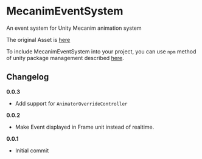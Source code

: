 # MecanimEventSystem

An event system for Unity Mecanim animation system

The original Asset is [here](https://github.com/Ginurx/MecanimEventSystem)

To include MecanimEventSystem into your project, you can use `npm` method of unity package management described [here](https://github.com/minhhh/UBootstrap).

## Changelog

**0.0.3**

* Add support for `AnimatorOverrideController`

**0.0.2**

* Make Event displayed in Frame unit instead of realtime.

**0.0.1**

* Initial commit

<br/>

